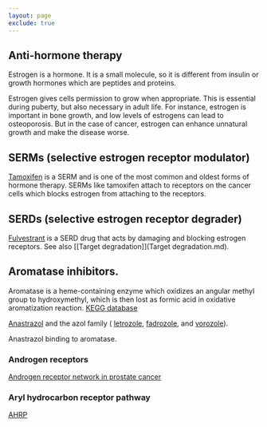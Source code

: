 ```yaml
---
layout: page
exclude: true
---
```


## Anti-hormone therapy

Estrogen is a hormone. It is a small molecule, so it is different from insulin or growth hormones which are peptides and proteins.

Estrogen gives cells permission to grow when appropriate. This is essential during puberty, but also necessary in adult life. For instance, estrogen is important in bone growth, and low levels of estrogens can lead to osteoporosis. But in the case of cancer, estrogen can enhance unnatural growth and make the disease worse.


## SERMs (selective estrogen receptor modulator)
[Tamoxifen](https://en.wikipedia.org/wiki/Tamoxifen "Tamoxifen") is a SERM and is one of the most common and oldest forms of hormone therapy.
SERMs like tamoxifen attach to receptors on the cancer cells which blocks estrogen from attaching to the receptors.


## SERDs (selective estrogen receptor degrader)
[Fulvestrant](https://en.wikipedia.org/wiki/Fulvestrant) is a SERD drug that acts by damaging and blocking estrogen receptors. See also [[Target degradation]](Target degradation.md).

## Aromatase inhibitors.
Aromatase is a heme-containing enzyme which oxidizes an angular methyl group to hydroxymethyl, which is then lost as formic acid in oxidative aromatization reaction. [KEGG database](https://www.genome.jp/entry/R01840/R02351/R02501/R03087/R04759/R04761/R10511/R10515)

[Anastrazol](https://en.wikipedia.org/wiki/Anastrozole) and the azol family ( [letrozole](https://en.wikipedia.org/wiki/Letrozole "Letrozole"), [fadrozole](https://en.wikipedia.org/wiki/Fadrozole "Fadrozole"), and [vorozole](https://en.wikipedia.org/wiki/Vorozole "Vorozole")).

Anastrazol binding to aromatase.

### Androgen receptors
[Androgen receptor network in prostate cancer](https://pathway-viewer.toolforge.org/embed/WP2263)

### Aryl hydrocarbon receptor pathway
[AHRP](https://pathway-viewer.toolforge.org/embed/WP2873)
